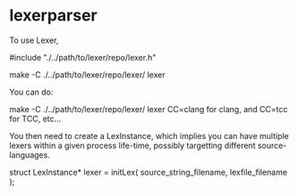 # lexerparser

To use Lexer, 

\#include "./../path/to/lexer/repo/lexer.h"

make -C ./../path/to/lexer/repo/lexer/ lexer

You can do:

make -C ./../path/to/lexer/repo/lexer/ lexer CC=clang
for clang, and CC=tcc for TCC, etc...
 
You then need to create a LexInstance, which implies you can have multiple lexers within a given process life-time, possibly targetting different source-languages.

struct LexInstance\* lexer = initLex( source_string_filename, lexfile_filename );


